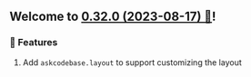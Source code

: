 ## Welcome to [0.32.0 (2023-08-17) 🥳](https://marketplace.visualstudio.com/items/JipitiAI.askcodebase/changelog)!

### 🎉 Features

1. Add `askcodebase.layout` to support customizing the layout